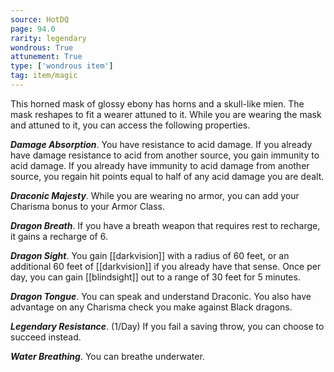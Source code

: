 ```yaml
---
source: HotDQ
page: 94.0
rarity: legendary
wondrous: True
attunement: True
type: ['wondrous item']
tag: item/magic
---
```


This horned mask of glossy ebony has horns and a skull-like mien. The mask reshapes to fit a wearer attuned to it. While you are wearing the mask and attuned to it, you can access the following properties.

**_Damage Absorption_**. You have resistance to acid damage. If you already have damage resistance to acid from another source, you gain immunity to acid damage. If you already have immunity to acid damage from another source, you regain hit points equal to half of any acid damage you are dealt.

**_Draconic Majesty_**. While you are wearing no armor, you can add your Charisma bonus to your Armor Class.

**_Dragon Breath_**. If you have a breath weapon that requires rest to recharge, it gains a recharge of 6.

**_Dragon Sight_**. You gain [[darkvision]] with a radius of 60 feet, or an additional 60 feet of [[darkvision]] if you already have that sense. Once per day, you can gain [[blindsight]] out to a range of 30 feet for 5 minutes.

**_Dragon Tongue_**. You can speak and understand Draconic. You also have advantage on any Charisma check you make against Black dragons.

**_Legendary Resistance_**. (1/Day) If you fail a saving throw, you can choose to succeed instead.

**_Water Breathing_**. You can breathe underwater.


